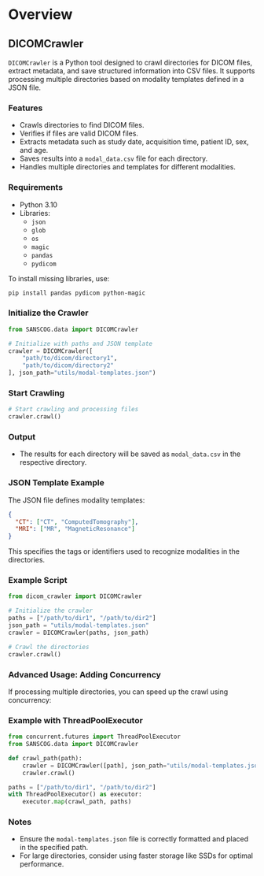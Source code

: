 # Overview

## DICOMCrawler
`DICOMCrawler` is a Python tool designed to crawl directories for DICOM files, extract metadata, and save structured information into CSV files. It supports processing multiple directories based on modality templates defined in a JSON file.

### Features
- Crawls directories to find DICOM files.
- Verifies if files are valid DICOM files.
- Extracts metadata such as study date, acquisition time, patient ID, sex, and age.
- Saves results into a `modal_data.csv` file for each directory.
- Handles multiple directories and templates for different modalities.

### Requirements
- Python 3.10
- Libraries:
  - `json`
  - `glob`
  - `os`
  - `magic`
  - `pandas`
  - `pydicom`

To install missing libraries, use:
```bash
pip install pandas pydicom python-magic
```
### Initialize the Crawler
```python
from SANSCOG.data import DICOMCrawler

# Initialize with paths and JSON template
crawler = DICOMCrawler([
    "path/to/dicom/directory1",
    "path/to/dicom/directory2"
], json_path="utils/modal-templates.json")
```

### Start Crawling
```python
# Start crawling and processing files
crawler.crawl()
```

### Output
- The results for each directory will be saved as `modal_data.csv` in the respective directory.

### JSON Template Example
The JSON file defines modality templates:
```json
{
  "CT": ["CT", "ComputedTomography"],
  "MRI": ["MR", "MagneticResonance"]
}
```
This specifies the tags or identifiers used to recognize modalities in the directories.

### Example Script
```python
from dicom_crawler import DICOMCrawler

# Initialize the crawler
paths = ["/path/to/dir1", "/path/to/dir2"]
json_path = "utils/modal-templates.json"
crawler = DICOMCrawler(paths, json_path)

# Crawl the directories
crawler.crawl()
```

### Advanced Usage: Adding Concurrency
If processing multiple directories, you can speed up the crawl using concurrency:

### Example with ThreadPoolExecutor
```python
from concurrent.futures import ThreadPoolExecutor
from SANSCOG.data import DICOMCrawler

def crawl_path(path):
    crawler = DICOMCrawler([path], json_path="utils/modal-templates.json")
    crawler.crawl()

paths = ["/path/to/dir1", "/path/to/dir2"]
with ThreadPoolExecutor() as executor:
    executor.map(crawl_path, paths)
```

### Notes
- Ensure the `modal-templates.json` file is correctly formatted and placed in the specified path.
- For large directories, consider using faster storage like SSDs for optimal performance.

